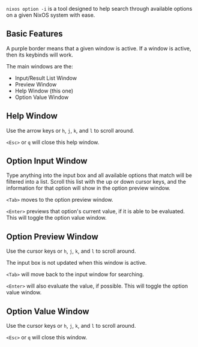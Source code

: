 `nixos option -i` is a tool designed to help search through available options on
a given NixOS system with ease.

## Basic Features

A purple border means that a given window is active. If a window is active, then
its keybinds will work.

The main windows are the:

- Input/Result List Window
- Preview Window
- Help Window (this one)
- Option Value Window

## Help Window

Use the arrow keys or `h`, `j`, `k`, and `l` to scroll around.

`<Esc>` or `q` will close this help window.

## Option Input Window

Type anything into the input box and all available options that match will be
filtered into a list. Scroll this list with the up or down cursor keys, and the
information for that option will show in the option preview window.

`<Tab>` moves to the option preview window.

`<Enter>` previews that option's current value, if it is able to be evaluated.
This will toggle the option value window.

## Option Preview Window

Use the cursor keys or `h`, `j`, `k`, and `l` to scroll around.

The input box is not updated when this window is active.

`<Tab>` will move back to the input window for searching.

`<Enter>` will also evaluate the value, if possible. This will toggle the option
value window.

## Option Value Window

Use the cursor keys or `h`, `j`, `k`, and `l` to scroll around.

`<Esc>` or `q` will close this window.
